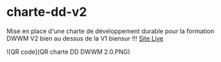 # charte-dd-v2
Mise en place d'une charte de développement durable pour la formation DWWM V2 bien au dessus de la V1 biensur !!!
[Site Live](https://formation-dwwm.github.io/charte-dd-v2/)

![QR code](QR charte DD DWWM 2.0.PNG)
